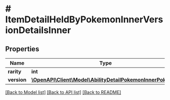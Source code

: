 # # ItemDetailHeldByPokemonInnerVersionDetailsInner

## Properties

Name | Type | Description | Notes
------------ | ------------- | ------------- | -------------
**rarity** | **int** |  |
**version** | [**\OpenAPI\Client\Model\AbilityDetailPokemonInnerPokemon**](AbilityDetailPokemonInnerPokemon.md) |  |

[[Back to Model list]](../../README.md#models) [[Back to API list]](../../README.md#endpoints) [[Back to README]](../../README.md)
